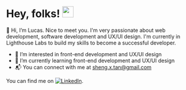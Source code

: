 # Hey, folks! <img src="https://raw.githubusercontent.com/MartinHeinz/MartinHeinz/master/wave.gif" width="30px">

👋 Hi, I’m Lucas. Nice to meet you. I'm very passionate about web development, software development and UX/UI design. I'm currently in Lighthouse Labs to build my skills to become a successful developer.


- 👀 I’m interested in front-end development and UX/UI design
- 🌱 I’m currently learning front-end development and UX/UI design
- :mailbox_with_mail: You can connect with me at sheng.x.tan@gmail.com


<!-- Actual text -->

You can find me on [![LinkedIn][2.2]][3].

<!-- Icons -->

[1.2]: http://i.imgur.com/wWzX9uB.png (twitter icon without padding)
[2.2]: https://raw.githubusercontent.com/MartinHeinz/MartinHeinz/master/linkedin-3-16.png (LinkedIn icon without padding)

<!-- Links to your social media accounts -->

[3]: https://www.linkedin.com/in/lucas-tan-081b66b8/

<!---
dimsumshifu/dimsumshifu is a ✨ special ✨ repository because its `README.md` (this file) appears on your GitHub profile.
You can click the Preview link to take a look at your changes.
--->
